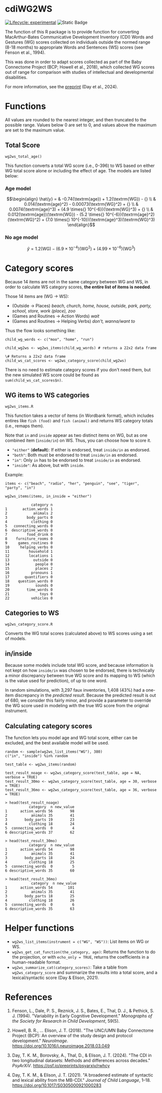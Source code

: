 # cdiWG2WS

<!-- badges: start -->
[![Lifecycle: experimental](https://img.shields.io/badge/lifecycle-experimental-orange.svg)](https://lifecycle.r-lib.org/articles/stages.html#experimental)
![Static Badge](https://img.shields.io/badge/version-0.1.0-blue)
<!-- badges: end -->

The function of this R package is to provide function for converting
MacArthur-Bates Communicative Development Inventory (CDI) Words and Gestures
(WG) scores collected on individuals outside the normed range (8-18 months)
to appropriate Words and Sentences (WS) scores (see Fenson et al., 1994).

This was done in order to adapt scores collected as part of the Baby Connectome
Project (BCP; Howell et al., 2018), which collected WG scores out of range
for comparison with studies of intellectual and developmental disabilities.

For more information, see the
[preprint](https://osf.io/preprints/psyarxiv/rwhcy) (Day et al., 2024).

# Functions

All values are rounded to the nearest integer, and then truncated to the
possible range. Values below 0 are set to 0, and values above the maximum are
set to the maximum value.

## Total Score

`wg2ws_total_age()`

This function converts a total WG score (i.e., 0-396) to WS based on either
WG total score alone or including the effect of age. The models are listed
below:

### Age model

```math
\begin{align}
\hat{y} =
    & -0.74(\textrm{age}) + 1.2(\textrm{WG}) - {} \\
    & 0.014(\textrm{age}^2) - 0.00073(\textrm{WG}^2) + {} \\
    & 0.0074(\textrm{age}^3) + (4.9 \times{} 10^{-6})(\textrm{WG}^3) + {} \\
    & 0.012(\textrm{age})(\textrm{WG}) -
        (5.2 \times{} 10^{-6})(\textrm{age}^2)(\textrm{WG}^2) +
        (7.0 \times{} 10^{-10})(\textrm{age}^3)(\textrm{WG}^3)
\end{align}
```
### No age model

```math
\hat{y} = 1.2(\textrm{WG}) - (6.9\times10^{-4})(\textrm{WG}^2) +
    (4.99\times10^{-6})(\textrm{WG}^3)
```
# Category scores

Because 14 items are not in the same category between WG and WS, in
order to calculate WS category scores, **the entire list of items is needed**.

Those 14 items are (WG -> WS):

 - (Outside -> Places) *beach, church, home, house, outside, park,*
      *party, school, store, work (place), zoo*
 - (Games and Routines -> Action Words) *wait*
 - (Games and Routines -> Helping Verbs) *don't, wanna/want to*

Thus the flow looks something like:

    child_wg_words <- c("moo", "home", "run")

    child_wg2ws <- wg2ws_items(child_wg_words) # returns a 22x2 data frame

    \# Returns a 22x2 data frame
    child_ws_cat_scores <- wg2ws_category_score(child_wg2ws)

There is no need to estimate category scores if you don't need them, but the
new simulated WS score could be found as `sum(child_ws_cat_scores$n)`.

## WG items to WS categories

`wg2ws_items.R`

This function takes a vector of items (in Wordbank format), which includes
entires like `fish (food)` and `fish (animal)` and returns WS category totals
(i.e., remaps them).

Note that `in` and `inside` appear as two distinct items on WG, but as one
combined item (`inside/in`) on WS. Thus, you can choose how to score it.

 - `"either"` (**default**): If either is endorsed, treat `inside/in` as
    endorsed.
 - `"both"`: Both must be endorsed to treat `inside/in` as endorsed.
 - `"in"`: Only `in` has to be endorsed to treat `inside/in` as endorsed.
 - `"inside"`: As above, but with `inside`.

Example:

    items <- c("beach", "radio", "her", "penguin", "see", "tiger", "party", "in")

    wg2ws_items(items, in_inside = "either")

                category n
    1       action_words 1
    2            animals 2
    3         body_parts 0
    4           clothing 0
    5   connecting_words 0
    6  descriptive_words 0
    7         food_drink 0
    8    furniture_rooms 0
    9     games_routines 0
    10     helping_verbs 0
    11         household 1
    12         locations 1
    13           outside 0
    14            people 0
    15            places 2
    16          pronouns 1
    17       quantifiers 0
    18    question_words 0
    19            sounds 0
    20        time_words 0
    21              toys 0
    22          vehicles 0

## Categories to WS

`wg2ws_category_score.R`

Converts the WG total scores (calculated above) to WS scores using a set of
models.

## in/inside

Because some models include total WG score, and
because information is not kept on how `inside/in` was chosen to be endorsed,
there is technically a minor discrepancy between true WG score and its mapping
to WS (which is the value used for prediction), of up to one word.

In random simulations, with 3,297 faux inventories, 1,408 (43%) had a one-item
discrepancy in the *predicted result*. Because the predicted result is out of
680, we consider this fairly minor, and provide a parameter to override the
WG score used in modeling with the true WG score from the original instrument.

## Calculating category scores

The function lets you model age and WG total score, either can be excluded,
and the best available model will be used.

    random <- sample(wg2ws_list_items("WG"), 380)
    c("in", "inside") %in% random

    test_table <- wg2ws_items(random)

    test_result_noage <- wg2ws_category_score(test_table, age = NA, verbose = TRUE)
    test_result_30mo <- wg2ws_category_score(test_table, age = 30, verbose = TRUE)
    test_result_36mo <- wg2ws_category_score(test_table, age = 36, verbose = TRUE)

    > head(test_result_noage)
               category  n new_value
    1      action_words 56        98
    2           animals 35        41
    3        body_parts 19        23
    4          clothing 18        24
    5  connecting_words  0         4
    6 descriptive_words 37        62

    > head(test_result_30mo)
               category  n new_value
    1      action_words 54        98
    2           animals 35        41
    3        body_parts 18        24
    4          clothing 18        25
    5  connecting_words  0         5
    6 descriptive_words 35        60

    > head(test_result_36mo)
                category  n new_value
    1      action_words 54       101
    2           animals 35        41
    3        body_parts 18        25
    4          clothing 18        26
    5  connecting_words  0         6
    6 descriptive_words 35        63

# Helper functions

 - `wg2ws_list_items(instrument = c("WG", "WS"))`: List items on WG or WS.
 - `wg2ws_get_cat_function(the_category, age)`: Returns the function to do the
        projection, or with `echo_only = TRUE`, returns the coefficients in a
        human-readable format.
 - `wg2ws_summarize_cat(category_scores)`: Take a table from
        `wg2ws_category_score` and summarize the results into a total score,
        and a lexical/syntactic score (Day & Elison, 2021).

# References

 1. Fenson, L., Dale, P. S., Reznick, J. S., Bates, E., Thal, D. J., &
    Pethick, S. J. (1994). "Variability in Early Cognitive Development."
    *Monographs of the Society for Research in Child Development*, 59(5).

 2. Howell, B. R., ... Elison, J. T. (2018).
    "The UNC/UMN Baby Connectome Project (BCP): An overview of the study
    design and protocol development." *NeuroImage*.
    https://doi.org/10.1016/j.neuroimage.2018.03.049

 3. Day, T. K. M., Borovsky, A., Thal, D., & Elison, J. T. (2024).
    "The CDI in two longitudinal datasets: Methods and differences across
    decades." *PsyArXiV*.
    https://osf.io/preprints/psyarxiv/rwhcy

 4. Day, T. K. M., & Elison, J. T. (2021).
    "A broadened estimate of syntactic and lexical ability from the MB-CDI."
    *Journal of Child Language*, 1–18.
    https://doi.org/10.1017/S0305000921000283
